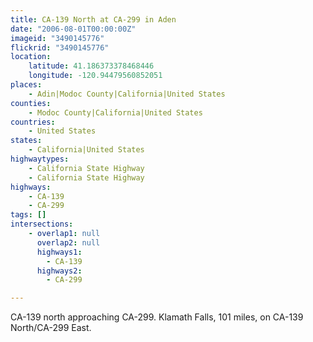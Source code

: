 ```yaml
---
title: CA-139 North at CA-299 in Aden
date: "2006-08-01T00:00:00Z"
imageid: "3490145776"
flickrid: "3490145776"
location:
    latitude: 41.186373378468446
    longitude: -120.94479560852051
places:
    - Adin|Modoc County|California|United States
counties:
    - Modoc County|California|United States
countries:
    - United States
states:
    - California|United States
highwaytypes:
    - California State Highway
    - California State Highway
highways:
    - CA-139
    - CA-299
tags: []
intersections:
    - overlap1: null
      overlap2: null
      highways1:
        - CA-139
      highways2:
        - CA-299

---
```

CA-139 north approaching CA-299.  Klamath Falls, 101 miles, on CA-139 North/CA-299 East.